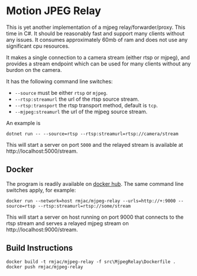 # Motion JPEG Relay
This is yet another implementation of a mjpeg relay/forwarder/proxy.
This time in C#. It should be reasonably fast and support many clients without any issues. It consumes approximately 60mb of ram and does not use any significant cpu resources.

It makes a single connection to a camera stream (either rtsp or mjpeg),
and provides a stream endpoint which can be used for many clients without any burdon on the camera.

It has the following command line switches:

* `--source` must be either `rtsp` or `mjpeg`.
* `--rtsp:streamurl` the url of the rtsp source stream.
* `--rtsp:transport` the rtsp transport method, default is `tcp`.
* `--mjpeg:streamurl` the url of the mjpeg source stream.

An example is
```
dotnet run -- --source=rtsp --rtsp:streamurl=rtsp://camera/stream
```
This will start a server on port `5000` and the relayed stream is available at http://localhost:5000/stream.

## Docker
The program is readily available on [docker hub](https://hub.docker.com/r/rmjac/mjpeg-relay).
The same command line switches apply, for example:
```
docker run --network=host rmjac/mjpeg-relay --urls=http://+:9000 --source=rtsp --rtsp:streamurl=rtsp://some/stream
```

This will start a server on host running on port 9000 that connects to the rtsp stream and serves a relayed mjpeg stream on http://localhost:9000/stream.

## Build Instructions

```
docker build -t rmjac/mjpeg-relay -f src\MjpegRelay\Dockerfile .
docker push rmjac/mjpeg-relay
```
